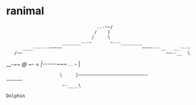 # ranimal
                                      ..-~~/
                                     /    |
                                    /     \
                         _______---~       ~---________
          ____------~~~~~                              ~~~~---__   __---:
       /~~                                                      ~~--__  \
 ___-~~     @                                                         ~- =
|------~~~          .     .                                      -_       |
 ~~~~~~------_______\      |                          ________-----~--__   ~-_
                     \     |~~~~~~~~~~~~~~~~~~~~~~~~~~                  ~~~~~~
                      ~-____\

Dolphin
